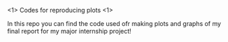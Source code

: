 <1> Codes for reproducing plots <1>

In this repo you can find the code used ofr making plots and graphs of my final report for my major internship project!
